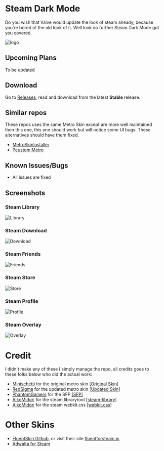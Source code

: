 # Steam Dark Mode
Do you wish that Valve would update the look of steam already, because you're bored of the old look of it. Well look no further Steam Dark Mode got you covered.

![logo](https://i.imgur.com/OZvk1c7.png)

## Upcoming Plans
To be updated

## Download
Go to [Releases](https://github.com/SleepDaemon/SteamDarkMode/releases), read and download from the latest **Stable** release.

## Similar repos
These repos uses the same Metro Skin except are more well maintained then this one, this one should work but will notice some UI bugs. These alternatives should have them fixed.

- [MetroSkinInstaller](https://github.com/henrikx/metroskininstaller)
- [Pcustom Metro](https://github.com/xamionex/pscustom)

## Known Issues/Bugs
- All issues are fixed

## Screenshots
### Steam Library
![Library](https://i.imgur.com/nLP8tdj.png)
### Steam Download
![Download](https://i.imgur.com/GG6wxXi.png)
### Steam Friends
![Friends](https://i.imgur.com/ugD3zru.png)
### Steam Store
![Store](https://i.imgur.com/XZWb9nE.png)
### Steam Profile
![Profile](https://i.imgur.com/ZfAtxsc.png)
### Steam Overlay
![Overlay](https://i.imgur.com/7HquKM0.png)

# Credit
I didn't make any of these I simply manage the repo, all credits goes to these folks below who did the actual work:

- [Minischetti](https://github.com/minischetti) for the original metro skin [[Original Skin]](https://github.com/minischetti/metro-for-steam)
- [RedSigma](https://github.com/redsigma) for the updated metro skin [[Updated Skin]](https://github.com/redsigma/UPMetroSkin)
- [PhantomGamers](https://github.com/PhantomGamers) for the SFP [[SFP]](https://github.com/PhantomGamers/SFP)
- [AikoMidori](https://github.com/AikoMidori) for the steam libraryroot [[steam-library]](https://github.com/AikoMidori/steam-library)
- [AikoMidori](https://github.com/AikoMidori) for the steam webkit.css [[webkit.css]](https://github.com/AikoMidori/steam-dark-mode)

# Other Skins
- [FluentSkin Github](https://github.com/purogamer/Fluent-for-Steam), or visit their site [fluentforsteam.io](https://www.fluentforsteam.io/)
- [Adwaita for Steam](https://github.com/tkashkin/Adwaita-for-Steam)
